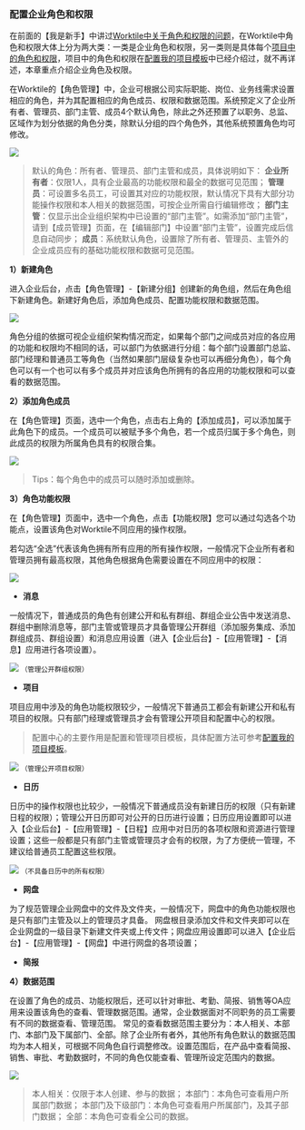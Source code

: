 ### 配置企业角色和权限

在前面的【我是新手】中讲过[Worktile中关于角色和权限的问题](/help/new/roles-limits.md)，在Worktile中角色和权限大体上分为两大类：一类是企业角色和权限，另一类则是具体每个[项目中的角色和权限](/senior/create.md#2.2-安全性&通知、提醒)，项目中的角色和权限在[配置我的项目模板](/senior/create.md)中已经介绍过，就不再详述，本章重点介绍企业角色及权限。

在Worktile的【角色管理】中，企业可根据公司实际职能、岗位、业务线需求设置相应的角色，并为其配置相应的角色成员、权限和数据范围。系统预定义了企业所有者、管理员、部门主管、成员4个默认角色，除此之外还预置了以职务、总监、区域作为划分依据的角色分类，除默认分组的四个角色外，其他系统预置角色均可修改。

![](/assets/角色管理-默认角色.png)

> 默认的角色：所有者、管理员、部门主管和成员，具体说明如下：
**企业所有者**：仅限1人，具有企业最高的功能权限和最全的数据可见范围；
**管理员**：可设置多名员工，可设置其对应的功能权限，默认情况下具有大部分功能操作权限和本人相关的数据范围，可按企业所需自行编辑修改；
**部门主管**：仅显示出企业组织架构中已设置的“部门主管”。如需添加“部门主管”，请到【成员管理】页面，在【编辑部门】中设置“部门主管”，设置完成后信息自动同步；
**成员**：系统默认角色，设置除了所有者、管理员、主管外的企业成员应有的基础功能权限和数据可见范围。

**1）新建角色**

进入企业后台，点击【角色管理】-【新建分组】创建新的角色组，然后在角色组下新建角色。新建好角色后，添加角色成员、配置功能权限和数据范围。

![](/assets/角色管理-角色分组.png)

角色分组的依据可视企业组织架构情况而定，如果每个部门之间成员对应的各应用的功能和权限均不相同的话，可以部门为依据进行分组：每个部门设置部门总监、部门经理和普通员工等角色（当然如果部门层级复杂也可以再细分角色），每个角色可以有一个也可以有多个成员并对应该角色所拥有的各应用的功能权限和可以查看的数据范围。

**2）添加角色成员**

在【角色管理】页面，选中一个角色，点击右上角的【添加成员】，可以添加属于此角色下的成员。一个成员可以被赋予多个角色，若一个成员归属于多个角色，则此成员的权限为所属角色具有的权限合集。

![](/assets/角色管理-角色成员.png)

> Tips：每个角色中的成员可以随时添加或删除。

**3）角色功能权限**

在【角色管理】页面中，选中一个角色，点击【功能权限】您可以通过勾选各个功能点，设置该角色对Worktile不同应用的操作权限。

若勾选“全选”代表该角色拥有所有应用的所有操作权限，一般情况下企业所有者和管理员拥有最高权限，其他角色根据角色需要设置在不同应用中的权限：

![](/assets/角色管理-功能权限.png)

* **消息**

一般情况下，普通成员的角色有创建公开和私有群组、群组企业公告中发送消息、群组中删除消息等，部门主管或管理员才具备管理公开群组（添加服务集成、添加群组成员、群组设置）和消息应用设置（进入【企业后台】-【应用管理】-【消息】应用进行各项设置）。

![](/assets/角色管理-消息公开群组管理.png)
`（管理公开群组权限）`

* **项目**

项目应用中涉及的角色功能权限较少，一般情况下普通员工都会有新建公开和私有项目的权限。只有部门经理或管理员才会有管理公开项目和配置中心的权限。

> 配置中心的主要作用是配置和管理项目模板，具体配置方法可参考[配置我的项目模板](/senior/create.md)。

![](/assets/角色管理-管理公开项目权限.png)
`（管理公开项目权限）`

* **日历**

日历中的操作权限也比较少，一般情况下普通成员没有新建日历的权限（只有新建日程的权限）；管理公开日历即可对公开的日历进行设置；日历应用设置即可以进入【企业后台】-【应用管理】-【日程】应用中对日历的各项权限和资源进行管理设置；这些一般都是只有部门主管或管理员才会有的权限，为了方便统一管理，不建议给普通员工配置这些权限。

![](/assets/角色管理-日历功能权限.png)
`（不具备日历中的所有权限）`

* **网盘**

为了规范管理企业网盘中的文件及文件夹，一般情况下，网盘中的角色功能权限也是只有部门主管及以上的管理员才具备。
网盘根目录添加文件和文件夹即可以在企业网盘的一级目录下新建文件夹或上传文件；网盘应用设置即可以进入【企业后台】-【应用管理】-【网盘】中进行网盘的各项设置；




* **简报**



**4）数据范围**

在设置了角色的成员、功能权限后，还可以针对审批、考勤、简报、销售等OA应用来设置该角色的查看、管理数据范围。通常，企业数据面对不同职务的员工需要有不同的数据查看、管理范围。
常见的查看数据范围主要分为：本人相关、本部门、本部门及下属部门、全部。除了企业所有者外，其他所有角色默认的数据范围均为本人相关，可根据不同角色自行调整修改。设置范围后，在产品中查看简报、销售、审批、考勤数据时，不同的角色仅能查看、管理所设定范围内的数据。

![](/assets/角色管理-数据范围.png)

> 本人相关：仅限于本人创建、参与的数据；
本部门：本角色可查看用户所属部门数据；
本部门及下级部门：本角色可查看用户所属部门，及其子部门数据；
全部：本角色可查看全公司的数据。




















